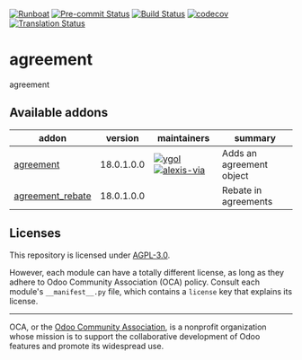 
[![Runboat](https://img.shields.io/badge/runboat-Try%20me-875A7B.png)](https://runboat.odoo-community.org/builds?repo=OCA/agreement&target_branch=18.0)
[![Pre-commit Status](https://github.com/OCA/agreement/actions/workflows/pre-commit.yml/badge.svg?branch=18.0)](https://github.com/OCA/agreement/actions/workflows/pre-commit.yml?query=branch%3A18.0)
[![Build Status](https://github.com/OCA/agreement/actions/workflows/test.yml/badge.svg?branch=18.0)](https://github.com/OCA/agreement/actions/workflows/test.yml?query=branch%3A18.0)
[![codecov](https://codecov.io/gh/OCA/agreement/branch/18.0/graph/badge.svg)](https://codecov.io/gh/OCA/agreement)
[![Translation Status](https://translation.odoo-community.org/widgets/agreement-18-0/-/svg-badge.svg)](https://translation.odoo-community.org/engage/agreement-18-0/?utm_source=widget)

<!-- /!\ do not modify above this line -->

# agreement

agreement

<!-- /!\ do not modify below this line -->

<!-- prettier-ignore-start -->

[//]: # (addons)

Available addons
----------------
addon | version | maintainers | summary
--- | --- | --- | ---
[agreement](agreement/) | 18.0.1.0.0 | [![ygol](https://github.com/ygol.png?size=30px)](https://github.com/ygol) [![alexis-via](https://github.com/alexis-via.png?size=30px)](https://github.com/alexis-via) | Adds an agreement object
[agreement_rebate](agreement_rebate/) | 18.0.1.0.0 |  | Rebate in agreements

[//]: # (end addons)

<!-- prettier-ignore-end -->

## Licenses

This repository is licensed under [AGPL-3.0](LICENSE).

However, each module can have a totally different license, as long as they adhere to Odoo Community Association (OCA)
policy. Consult each module's `__manifest__.py` file, which contains a `license` key
that explains its license.

----
OCA, or the [Odoo Community Association](http://odoo-community.org/), is a nonprofit
organization whose mission is to support the collaborative development of Odoo features
and promote its widespread use.
